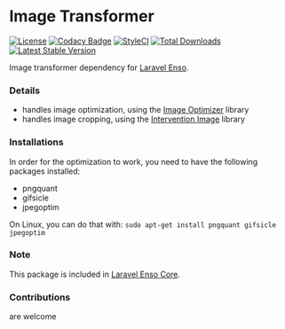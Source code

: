 # Image Transformer
[![License](https://poser.pugx.org/laravel-enso/imagetransformer/license)](https://https://packagist.org/packages/laravel-enso/imagetransformer)
[![Codacy Badge](https://api.codacy.com/project/badge/Grade/49a59dad1899460fa451510ef96307bb)](https://www.codacy.com/app/laravel-enso/ImageTransformer?utm_source=github.com&utm_medium=referral&utm_content=laravel-enso/ImageTransformer&utm_campaign=badger)
[![StyleCI](https://styleci.io/repos/96102464/shield?branch=master)](https://styleci.io/repos/96102464)
[![Total Downloads](https://poser.pugx.org/laravel-enso/imagetransformer/downloads)](https://packagist.org/packages/laravel-enso/imagetransformer)
[![Latest Stable Version](https://poser.pugx.org/laravel-enso/imagetransformer/version)](https://packagist.org/packages/laravel-enso/imagetransformer)


Image transformer dependency for [Laravel Enso](https://github.com/laravel-enso/Enso).

### Details

* handles image optimization, using the [Image Optimizer](https://github.com/psliwa/image-optimizer) library
* handles image cropping, using the [Intervention Image](https://github.com/intervention/image) library

### Installations 

In order for the optimization to work, you need to have the following packages installed:
* pngquant 
* gifsicle 
* jpegoptim

On Linux, you can do that with: `sudo apt-get install pngquant gifsicle jpegoptim`

### Note

This package is included in [Laravel Enso Core](https://github.com/laravel-enso/Core).

### Contributions

are welcome